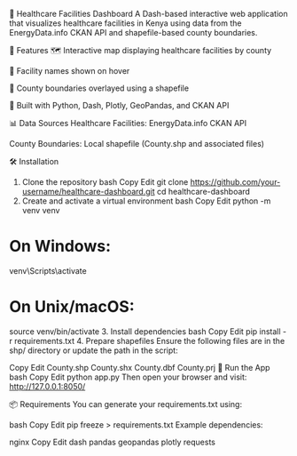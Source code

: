 🏥 Healthcare Facilities Dashboard
A Dash-based interactive web application that visualizes healthcare facilities in Kenya using data from the EnergyData.info CKAN API and shapefile-based county boundaries.

📌 Features
🗺️ Interactive map displaying healthcare facilities by county

🏥 Facility names shown on hover

🧭 County boundaries overlayed using a shapefile

🐍 Built with Python, Dash, Plotly, GeoPandas, and CKAN API

📊 Data Sources
Healthcare Facilities: EnergyData.info CKAN API

County Boundaries: Local shapefile (County.shp and associated files)

🛠 Installation
1. Clone the repository
bash
Copy
Edit
git clone https://github.com/your-username/healthcare-dashboard.git
cd healthcare-dashboard
2. Create and activate a virtual environment
bash
Copy
Edit
python -m venv venv
# On Windows:
venv\Scripts\activate
# On Unix/macOS:
source venv/bin/activate
3. Install dependencies
bash
Copy
Edit
pip install -r requirements.txt
4. Prepare shapefiles
Ensure the following files are in the shp/ directory or update the path in the script:

Copy
Edit
County.shp
County.shx
County.dbf
County.prj
🚀 Run the App
bash
Copy
Edit
python app.py
Then open your browser and visit: http://127.0.0.1:8050/

📦 Requirements
You can generate your requirements.txt using:

bash
Copy
Edit
pip freeze > requirements.txt
Example dependencies:

nginx
Copy
Edit
dash
pandas
geopandas
plotly
requests

